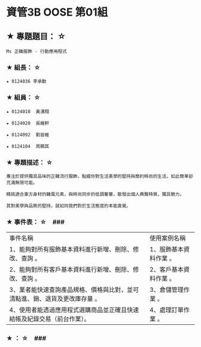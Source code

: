 # 資管3B OOSE 第01組 #

## ★ 專題題目： ☆ ##
    Ms 正韓服飾 - 行動應用程式

### ★ 組長： ☆ ###
    ★ 0124036 李承勳

### ★ 組員： ☆ ###
    ★ 0124010  黃湧翔

    ★ 0124020  吳維軒

    ★ 0124092  劉晉維

    ★ 0124104  周顯其

### ★ 專題描述： ☆ ###
    專注於提供獨具品味的正韓流行服飾，點綴你對生活美學的堅持與簡約時尚的生活，如此簡單卻充滿無限可能。
    
    精挑適合東方身材的韓風元素，與時尚同步的低調奢華，散發出個人典雅特質，獨具魅力。
    
    其對美學與品質的堅持，就如同我們對於生活態度的本能直覺。

### ★ 事件表： ☆　###
<b></b>	
	<table>
		<tr>
			<td>事件名稱</td>
			<td>使用案例名稱</td>
		</tr>
		<tr>
			<td>1、能夠對所有服飾基本資料進行新增、刪除、修改、查詢 。</td>
			<td>1、服飾基本資料作業 。</td>
		</tr>
		<tr>
			<td>2、能夠對所有客戶基本資料進行新增、刪除、修改、查詢 。</td>
			<td>2、客戶基本資料作業 。</td>
		</tr>
		<tr>
			<td>3、業者能快速查詢產品規格、價格與比對，並可清點進、銷、退貨及更改庫存量 。</td>
			<td>3、倉儲管理作業 。</td>
		</tr>
		<tr>
			<td>4、使用者能透過應用程式選購商品並正確且快速結帳及紀錄交易（前台作業）。</td>
			<td>4、處理訂單作業 。</td>
		</tr>
	</table>
	
### ★ ： ☆　###
